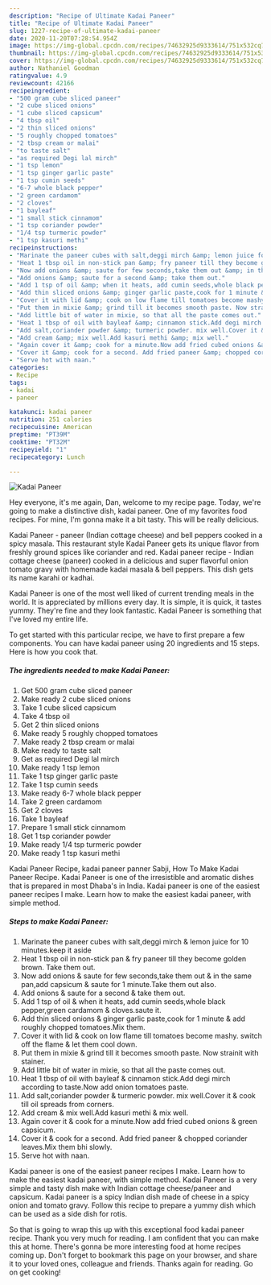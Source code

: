 ```yaml
---
description: "Recipe of Ultimate Kadai Paneer"
title: "Recipe of Ultimate Kadai Paneer"
slug: 1227-recipe-of-ultimate-kadai-paneer
date: 2020-11-20T07:28:54.954Z
image: https://img-global.cpcdn.com/recipes/74632925d9333614/751x532cq70/kadai-paneer-recipe-main-photo.jpg
thumbnail: https://img-global.cpcdn.com/recipes/74632925d9333614/751x532cq70/kadai-paneer-recipe-main-photo.jpg
cover: https://img-global.cpcdn.com/recipes/74632925d9333614/751x532cq70/kadai-paneer-recipe-main-photo.jpg
author: Nathaniel Goodman
ratingvalue: 4.9
reviewcount: 42166
recipeingredient:
- "500 gram cube sliced paneer"
- "2 cube sliced onions"
- "1 cube sliced capsicum"
- "4 tbsp oil"
- "2 thin sliced onions"
- "5 roughly chopped tomatoes"
- "2 tbsp cream or malai"
- "to taste salt"
- "as required Degi lal mirch"
- "1 tsp lemon"
- "1 tsp ginger garlic paste"
- "1 tsp cumin seeds"
- "6-7 whole black pepper"
- "2 green cardamom"
- "2 cloves"
- "1 bayleaf"
- "1 small stick cinnamom"
- "1 tsp coriander powder"
- "1/4 tsp turmeric powder"
- "1 tsp kasuri methi"
recipeinstructions:
- "Marinate the paneer cubes with salt,deggi mirch &amp; lemon juice for 10 minutes.keep it aside"
- "Heat 1 tbsp oil in non-stick pan &amp; fry paneer till they become golden brown. Take them out."
- "Now add onions &amp; saute for few seconds,take them out &amp; in the same pan,add capsicum &amp; saute for 1 minute.Take them out also."
- "Add onions &amp; saute for a second &amp; take them out."
- "Add 1 tsp of oil &amp; when it heats, add cumin seeds,whole black pepper,green cardamom &amp; cloves.saute it."
- "Add thin sliced onions &amp; ginger garlic paste,cook for 1 minute &amp; add roughly chopped tomatoes.Mix them."
- "Cover it with lid &amp; cook on low flame till tomatoes become mashy. switch off the flame &amp; let them cool down."
- "Put them in mixie &amp; grind till it becomes smooth paste. Now strainit with stainer."
- "Add little bit of water in mixie, so that all the paste comes out."
- "Heat 1 tbsp of oil with bayleaf &amp; cinnamon stick.Add degi mirch according to taste.Now add onion tomatoes paste."
- "Add salt,coriander powder &amp; turmeric powder. mix well.Cover it &amp; cook till oil spreads from corners."
- "Add cream &amp; mix well.Add kasuri methi &amp; mix well."
- "Again cover it &amp; cook for a minute.Now add fried cubed onions &amp; green capsicum."
- "Cover it &amp; cook for a second. Add fried paneer &amp; chopped coriander leaves.Mix them bhi slowly."
- "Serve hot with naan."
categories:
- Recipe
tags:
- kadai
- paneer

katakunci: kadai paneer 
nutrition: 251 calories
recipecuisine: American
preptime: "PT39M"
cooktime: "PT32M"
recipeyield: "1"
recipecategory: Lunch

---
```



![Kadai Paneer](https://img-global.cpcdn.com/recipes/74632925d9333614/751x532cq70/kadai-paneer-recipe-main-photo.jpg)

Hey everyone, it's me again, Dan, welcome to my recipe page. Today, we're going to make a distinctive dish, kadai paneer. One of my favorites food recipes. For mine, I'm gonna make it a bit tasty. This will be really delicious.

Kadai Paneer - paneer (Indian cottage cheese) and bell peppers cooked in a spicy masala. This restaurant style Kadai Paneer gets its unique flavor from freshly ground spices like coriander and red. Kadai paneer recipe - Indian cottage cheese (paneer) cooked in a delicious and super flavorful onion tomato gravy with homemade kadai masala &amp; bell peppers. This dish gets its name karahi or kadhai.

Kadai Paneer is one of the most well liked of current trending meals in the world. It is appreciated by millions every day. It is simple, it is quick, it tastes yummy. They're fine and they look fantastic. Kadai Paneer is something that I've loved my entire life.


To get started with this particular recipe, we have to first prepare a few components. You can have kadai paneer using 20 ingredients and 15 steps. Here is how you cook that.

<!--inarticleads1-->

##### The ingredients needed to make Kadai Paneer:

1. Get 500 gram cube sliced paneer
1. Make ready 2 cube sliced onions
1. Take 1 cube sliced capsicum
1. Take 4 tbsp oil
1. Get 2 thin sliced onions
1. Make ready 5 roughly chopped tomatoes
1. Make ready 2 tbsp cream or malai
1. Make ready to taste salt
1. Get as required Degi lal mirch
1. Make ready 1 tsp lemon
1. Take 1 tsp ginger garlic paste
1. Take 1 tsp cumin seeds
1. Make ready 6-7 whole black pepper
1. Take 2 green cardamom
1. Get 2 cloves
1. Take 1 bayleaf
1. Prepare 1 small stick cinnamom
1. Get 1 tsp coriander powder
1. Make ready 1/4 tsp turmeric powder
1. Make ready 1 tsp kasuri methi


Kadai Paneer Recipe, kadai paneer panner Sabji, How To Make Kadai Paneer Recipe. Kadai Paneer is one of the irresistible and aromatic dishes that is prepared in most Dhaba&#39;s in India. Kadai paneer is one of the easiest paneer recipes I make. Learn how to make the easiest kadai paneer, with simple method. 

<!--inarticleads2-->

##### Steps to make Kadai Paneer:

1. Marinate the paneer cubes with salt,deggi mirch &amp; lemon juice for 10 minutes.keep it aside
1. Heat 1 tbsp oil in non-stick pan &amp; fry paneer till they become golden brown. Take them out.
1. Now add onions &amp; saute for few seconds,take them out &amp; in the same pan,add capsicum &amp; saute for 1 minute.Take them out also.
1. Add onions &amp; saute for a second &amp; take them out.
1. Add 1 tsp of oil &amp; when it heats, add cumin seeds,whole black pepper,green cardamom &amp; cloves.saute it.
1. Add thin sliced onions &amp; ginger garlic paste,cook for 1 minute &amp; add roughly chopped tomatoes.Mix them.
1. Cover it with lid &amp; cook on low flame till tomatoes become mashy. switch off the flame &amp; let them cool down.
1. Put them in mixie &amp; grind till it becomes smooth paste. Now strainit with stainer.
1. Add little bit of water in mixie, so that all the paste comes out.
1. Heat 1 tbsp of oil with bayleaf &amp; cinnamon stick.Add degi mirch according to taste.Now add onion tomatoes paste.
1. Add salt,coriander powder &amp; turmeric powder. mix well.Cover it &amp; cook till oil spreads from corners.
1. Add cream &amp; mix well.Add kasuri methi &amp; mix well.
1. Again cover it &amp; cook for a minute.Now add fried cubed onions &amp; green capsicum.
1. Cover it &amp; cook for a second. Add fried paneer &amp; chopped coriander leaves.Mix them bhi slowly.
1. Serve hot with naan.


Kadai paneer is one of the easiest paneer recipes I make. Learn how to make the easiest kadai paneer, with simple method. Kadai Paneer is a very simple and tasty dish make with Indian cottage cheese/paneer and capsicum. Kadai paneer is a spicy Indian dish made of cheese in a spicy onion and tomato gravy. Follow this recipe to prepare a yummy dish which can be used as a side dish for rotis. 

So that is going to wrap this up with this exceptional food kadai paneer recipe. Thank you very much for reading. I am confident that you can make this at home. There's gonna be more interesting food at home recipes coming up. Don't forget to bookmark this page on your browser, and share it to your loved ones, colleague and friends. Thanks again for reading. Go on get cooking!
